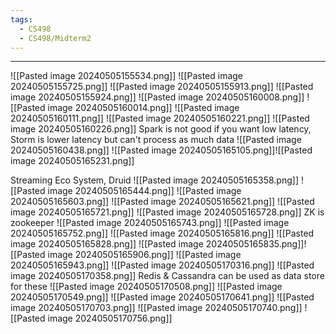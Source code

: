```yaml
---
tags:
  - CS498
  - CS498/Midterm2
---
```

---
![[Pasted image 20240505155534.png]]
![[Pasted image 20240505155725.png]]
![[Pasted image 20240505155913.png]]
![[Pasted image 20240505155924.png]]
![[Pasted image 20240505160008.png]]
![[Pasted image 20240505160014.png]]
![[Pasted image 20240505160111.png]]
![[Pasted image 20240505160221.png]]
![[Pasted image 20240505160226.png]]
Spark is not good if you want low latency, Storm is lower latency but can't process as much data 
![[Pasted image 20240505160438.png]]
![[Pasted image 20240505165105.png]]![[Pasted image 20240505165231.png]]

Streaming Eco System, Druid
![[Pasted image 20240505165358.png]]
![[Pasted image 20240505165444.png]]
![[Pasted image 20240505165603.png]]
![[Pasted image 20240505165621.png]]
![[Pasted image 20240505165721.png]]
![[Pasted image 20240505165728.png]]
ZK is zookeeper
![[Pasted image 20240505165743.png]]
![[Pasted image 20240505165752.png]]
![[Pasted image 20240505165816.png]]
![[Pasted image 20240505165828.png]]
![[Pasted image 20240505165835.png]]![[Pasted image 20240505165906.png]]
![[Pasted image 20240505165943.png]]
![[Pasted image 20240505170316.png]]
![[Pasted image 20240505170358.png]]
Redis & Cassandra can be used as data store for these
![[Pasted image 20240505170508.png]]
![[Pasted image 20240505170549.png]]
![[Pasted image 20240505170641.png]]
![[Pasted image 20240505170703.png]]
![[Pasted image 20240505170740.png]]
![[Pasted image 20240505170756.png]]

